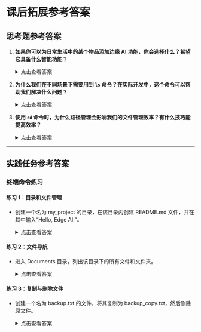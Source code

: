 # 课后拓展参考答案

## 思考题参考答案

1. **如果你可以为日常生活中的某个物品添加边缘 AI 功能，你会选择什么？希望它具备什么智能功能？**
   <details>
   <summary>点击查看答案</summary>
   示例答案：为冰箱添加边缘 AI 功能，让它能够识别内部的食品种类和数量，并提供实时过期提醒。冰箱还能根据现有食材推荐菜谱，帮助减少浪费。
   </details>

2. **为什么我们在不同场景下需要用到 `ls` 命令？在实际开发中，这个命令可以帮助我们解决什么问题？**
   <details>
   <summary>点击查看答案</summary>
   示例答案：`ls` 命令可以快速查看当前目录的文件和文件夹，帮助我们确认文件是否存在或验证目录结构。在开发中，它能够帮助检查项目文件是否正确生成，或者定位需要修改的文件。
   </details>

3. **使用 `cd` 命令时，为什么路径管理会影响我们的文件管理效率？有什么技巧能提高效率？**
   <details>
   <summary>点击查看答案</summary>
   示例答案：路径管理直接决定了我们操作文件和目录的效率。频繁使用 `cd` 命令切换目录时，记住相对路径可以减少复杂操作。同时可以使用快捷命令（如 `cd ~` 返回主目录、`cd ..` 返回上一级目录）提高效率。另外，`tab` 键自动补全功能可以显著加快导航速度。
   </details>

---

## 实践任务参考答案

### 终端命令练习

#### 练习 1：目录和文件管理

- 创建一个名为 my_project 的目录，在该目录内创建 README.md 文件，并在其中输入“Hello, Edge AI!”。

   <details>
   <summary>点击查看答案</summary>

   1. 创建目录：
      ```bash
      mkdir my_project
      ```
   2. 创建文件：
      ```bash
      cd my_project
      touch README.md
      ```
   3. 编辑文件：
      ```bash
      echo "Hello, Edge AI!" > README.md
      ```
   4. 查看内容：
      ```bash
      cat README.md
      ```
   </details>

#### 练习 2：文件导航

- 进入 Documents 目录，列出该目录下的所有文件和文件夹。

   <details>
   <summary>点击查看答案</summary>

   1. 切换到 Documents 目录：
      ```bash
      cd ~/Documents
      ```
   2. 列出目录内容：
      ```bash
      ls
      ```
   </details>

#### 练习 3：复制与删除文件

- 创建一个名为 backup.txt 的文件，将其复制为 backup_copy.txt，然后删除原文件。

   <details>
   <summary>点击查看答案</summary>

   1. 创建文件：
      ```bash
      touch backup.txt
      ```
   2. 复制文件：
      ```bash
      cp backup.txt backup_copy.txt
      ```
   3. 删除原文件：
      ```bash
      rm backup.txt
      ```
   4. 验证结果：
      ```bash
      ls
      ```
   </details>
